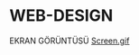 # WEB-DESIGN


EKRAN GÖRÜNTÜSÜ <a href="https://github.com/sefa1-sonmez/WEB-DESIGN/blob/main/Screen%20ekran.gif">Screen.gif</a>
